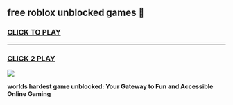 
## free roblox unblocked games 👋
<h3>
<a href="https://premium.freeplayer.one?title=free_roblox_unblocked_games&ref=13F">CLICK TO PLAY</a></h3>
<hr>

<h3>
<a href="https://premium.freeplayer.one?title=free_roblox_unblocked_games&ref=13F">CLICK 2 PLAY</a>
  
</h3>

<a href="https://premium.freeplayer.one?title=free_roblox_unblocked_games&ref=12F/"><img src="https://clearcache.store/games.png"></a>


**worlds hardest game unblocked: Your Gateway to Fun and Accessible Online Gaming**
